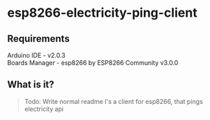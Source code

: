 # esp8266-electricity-ping-client

## Requirements

Arduino IDE - v2.0.3\
Boards Manager - esp8266 by ESP8266 Community v3.0.0


## What is it?

> Todo: Write normal readme
I's a client for esp8266, that pings electricity api 
